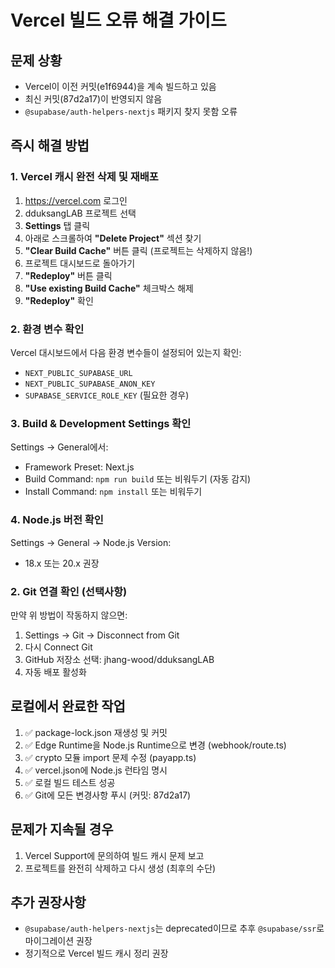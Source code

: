 # Vercel 빌드 오류 해결 가이드

## 문제 상황
- Vercel이 이전 커밋(e1f6944)을 계속 빌드하고 있음
- 최신 커밋(87d2a17)이 반영되지 않음
- `@supabase/auth-helpers-nextjs` 패키지 찾지 못함 오류

## 즉시 해결 방법

### 1. Vercel 캐시 완전 삭제 및 재배포
1. https://vercel.com 로그인
2. dduksangLAB 프로젝트 선택
3. **Settings** 탭 클릭
4. 아래로 스크롤하여 **"Delete Project"** 섹션 찾기
5. **"Clear Build Cache"** 버튼 클릭 (프로젝트는 삭제하지 않음!)
6. 프로젝트 대시보드로 돌아가기
7. **"Redeploy"** 버튼 클릭
8. **"Use existing Build Cache"** 체크박스 해제
9. **"Redeploy"** 확인

### 2. 환경 변수 확인
Vercel 대시보드에서 다음 환경 변수들이 설정되어 있는지 확인:
- `NEXT_PUBLIC_SUPABASE_URL`
- `NEXT_PUBLIC_SUPABASE_ANON_KEY`
- `SUPABASE_SERVICE_ROLE_KEY` (필요한 경우)

### 3. Build & Development Settings 확인
Settings → General에서:
- Framework Preset: Next.js
- Build Command: `npm run build` 또는 비워두기 (자동 감지)
- Install Command: `npm install` 또는 비워두기

### 4. Node.js 버전 확인
Settings → General → Node.js Version:
- 18.x 또는 20.x 권장

### 2. Git 연결 확인 (선택사항)
만약 위 방법이 작동하지 않으면:
1. Settings → Git → Disconnect from Git
2. 다시 Connect Git
3. GitHub 저장소 선택: jhang-wood/dduksangLAB
4. 자동 배포 활성화

## 로컬에서 완료한 작업
1. ✅ package-lock.json 재생성 및 커밋
2. ✅ Edge Runtime을 Node.js Runtime으로 변경 (webhook/route.ts)
3. ✅ crypto 모듈 import 문제 수정 (payapp.ts)
4. ✅ vercel.json에 Node.js 런타임 명시
5. ✅ 로컬 빌드 테스트 성공
6. ✅ Git에 모든 변경사항 푸시 (커밋: 87d2a17)

## 문제가 지속될 경우
1. Vercel Support에 문의하여 빌드 캐시 문제 보고
2. 프로젝트를 완전히 삭제하고 다시 생성 (최후의 수단)

## 추가 권장사항
- `@supabase/auth-helpers-nextjs`는 deprecated이므로 추후 `@supabase/ssr`로 마이그레이션 권장
- 정기적으로 Vercel 빌드 캐시 정리 권장